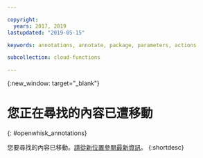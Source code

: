 ```yaml
---

copyright:
  years: 2017, 2019
lastupdated: "2019-05-15"

keywords: annotations, annotate, package, parameters, actions

subcollection: cloud-functions

---
```


{:new_window: target="_blank"}
# 您正在尋找的內容已遭移動
{: #openwhisk_annotations}

您要尋找的內容已移動。[請從新位置參閱最新資訊](/docs/openwhisk?topic=cloud-functions-annotations)。
{:shortdesc}
